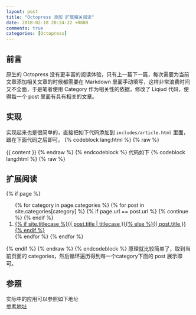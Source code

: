 ```yaml
---
layout: post
title: "Octopress 添加 扩展相关阅读"
date: 2018-02-18 20:24:22 +0800
comments: true
categories: [Octopress]
---
```

## 前言
原生的 Octopress 没有更丰富的阅读体验，只有上一篇下一篇，每次需要为当前文章添加相关文章的时候都需要在 Markdown 里面手动填写，这样非常浪费时间又不全面，于是笔者使用 Category 作为相关性的依据，修改了 Liqiud 代码，使得每一个 post 里面有具有相关的文章。
<!-- more -->
## 实现
实现起来也是很简单的，直接把如下代码添加到 `includes/article.html` 里面，跟在下面代码之后即可。
{% codeblock lang:html %}
{% raw %}
<div class="entry-content">{{ content }}
{% endraw %}
{% endcodeblock %}  
代码如下
{% codeblock lang:html %}
{% raw %}
<h2>扩展阅读</h2>
{% if page %}
    <ol>
      {% for category in page.categories %}
        {% for post in site.categories[category] %}
        {% if  page.url == post.url %}
          {% continue %}
        {% endif %}
        <li>
          <a href="{{ root_url }}{{ post.url }}">{% if site.titlecase %}{{ post.title | titlecase }}{% else %}{{ post.title }}{% endif %}</a>
        </li>
        {% endfor %}
      {% endfor %}
    </ol>
{% endif %}
{% endraw %}
{% endcodeblock %}
原理就比较简单了，取到当前页面的 categories，然后循环遍历得到每一个category下面的 post 展示即可。

## 参照
实际中的应用可以参照如下地址  
[参考地址](https://github.com/codedrinker/codedrinker.github.io/blob/source/source/_includes/article.html)
